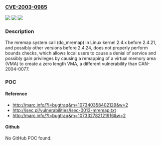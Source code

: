 ### [CVE-2003-0985](https://cve.mitre.org/cgi-bin/cvename.cgi?name=CVE-2003-0985)
![](https://img.shields.io/static/v1?label=Product&message=n%2Fa&color=blue)
![](https://img.shields.io/static/v1?label=Version&message=n%2Fa&color=blue)
![](https://img.shields.io/static/v1?label=Vulnerability&message=n%2Fa&color=brighgreen)

### Description

The mremap system call (do_mremap) in Linux kernel 2.4.x before 2.4.21, and possibly other versions before 2.4.24, does not properly perform bounds checks, which allows local users to cause a denial of service and possibly gain privileges by causing a remapping of a virtual memory area (VMA) to create a zero length VMA, a different vulnerability than CAN-2004-0077.

### POC

#### Reference
- http://marc.info/?l=bugtraq&m=107340358402129&w=2
- http://isec.pl/vulnerabilities/isec-0013-mremap.txt
- http://marc.info/?l=bugtraq&m=107332782121916&w=2

#### Github
No GitHub POC found.

